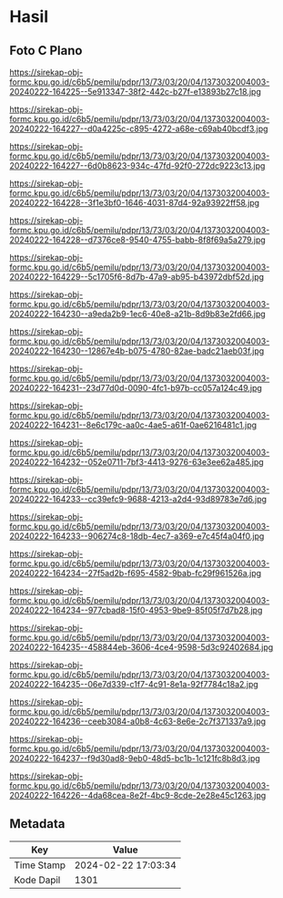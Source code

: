 # Hasil

## Foto C Plano

https://sirekap-obj-formc.kpu.go.id/c6b5/pemilu/pdpr/13/73/03/20/04/1373032004003-20240222-164225--5e913347-38f2-442c-b27f-e13893b27c18.jpg

https://sirekap-obj-formc.kpu.go.id/c6b5/pemilu/pdpr/13/73/03/20/04/1373032004003-20240222-164227--d0a4225c-c895-4272-a68e-c69ab40bcdf3.jpg

https://sirekap-obj-formc.kpu.go.id/c6b5/pemilu/pdpr/13/73/03/20/04/1373032004003-20240222-164227--6d0b8623-934c-47fd-92f0-272dc9223c13.jpg

https://sirekap-obj-formc.kpu.go.id/c6b5/pemilu/pdpr/13/73/03/20/04/1373032004003-20240222-164228--3f1e3bf0-1646-4031-87d4-92a93922ff58.jpg

https://sirekap-obj-formc.kpu.go.id/c6b5/pemilu/pdpr/13/73/03/20/04/1373032004003-20240222-164228--d7376ce8-9540-4755-babb-8f8f69a5a279.jpg

https://sirekap-obj-formc.kpu.go.id/c6b5/pemilu/pdpr/13/73/03/20/04/1373032004003-20240222-164229--5c1705f6-8d7b-47a9-ab95-b43972dbf52d.jpg

https://sirekap-obj-formc.kpu.go.id/c6b5/pemilu/pdpr/13/73/03/20/04/1373032004003-20240222-164230--a9eda2b9-1ec6-40e8-a21b-8d9b83e2fd66.jpg

https://sirekap-obj-formc.kpu.go.id/c6b5/pemilu/pdpr/13/73/03/20/04/1373032004003-20240222-164230--12867e4b-b075-4780-82ae-badc21aeb03f.jpg

https://sirekap-obj-formc.kpu.go.id/c6b5/pemilu/pdpr/13/73/03/20/04/1373032004003-20240222-164231--23d77d0d-0090-4fc1-b97b-cc057a124c49.jpg

https://sirekap-obj-formc.kpu.go.id/c6b5/pemilu/pdpr/13/73/03/20/04/1373032004003-20240222-164231--8e6c179c-aa0c-4ae5-a61f-0ae6216481c1.jpg

https://sirekap-obj-formc.kpu.go.id/c6b5/pemilu/pdpr/13/73/03/20/04/1373032004003-20240222-164232--052e0711-7bf3-4413-9276-63e3ee62a485.jpg

https://sirekap-obj-formc.kpu.go.id/c6b5/pemilu/pdpr/13/73/03/20/04/1373032004003-20240222-164233--cc39efc9-9688-4213-a2d4-93d89783e7d6.jpg

https://sirekap-obj-formc.kpu.go.id/c6b5/pemilu/pdpr/13/73/03/20/04/1373032004003-20240222-164233--906274c8-18db-4ec7-a369-e7c45f4a04f0.jpg

https://sirekap-obj-formc.kpu.go.id/c6b5/pemilu/pdpr/13/73/03/20/04/1373032004003-20240222-164234--27f5ad2b-f695-4582-9bab-fc29f961526a.jpg

https://sirekap-obj-formc.kpu.go.id/c6b5/pemilu/pdpr/13/73/03/20/04/1373032004003-20240222-164234--977cbad8-15f0-4953-9be9-85f05f7d7b28.jpg

https://sirekap-obj-formc.kpu.go.id/c6b5/pemilu/pdpr/13/73/03/20/04/1373032004003-20240222-164235--458844eb-3606-4ce4-9598-5d3c92402684.jpg

https://sirekap-obj-formc.kpu.go.id/c6b5/pemilu/pdpr/13/73/03/20/04/1373032004003-20240222-164235--06e7d339-c1f7-4c91-8e1a-92f7784c18a2.jpg

https://sirekap-obj-formc.kpu.go.id/c6b5/pemilu/pdpr/13/73/03/20/04/1373032004003-20240222-164236--ceeb3084-a0b8-4c63-8e6e-2c7f371337a9.jpg

https://sirekap-obj-formc.kpu.go.id/c6b5/pemilu/pdpr/13/73/03/20/04/1373032004003-20240222-164237--f9d30ad8-9eb0-48d5-bc1b-1c121fc8b8d3.jpg

https://sirekap-obj-formc.kpu.go.id/c6b5/pemilu/pdpr/13/73/03/20/04/1373032004003-20240222-164226--4da68cea-8e2f-4bc9-8cde-2e28e45c1263.jpg


## Metadata

| Key        | Value               |
| ---------- | ------------------- |
| Time Stamp | 2024-02-22 17:03:34 |
| Kode Dapil | 1301                |



